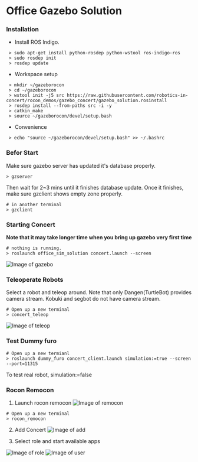 # Office Gazebo Solution

### Installation

* Install ROS Indigo.

```
 > sudo apt-get install python-rosdep python-wstool ros-indigo-ros
 > sudo rosdep init
 > rosdep update
```

* Workspace setup

```
 > mkdir ~/gazeborocon
 > cd ~/gazeborocon
 > wstool init -j5 src https://raw.githubusercontent.com/robotics-in-concert/rocon_demos/gazebo_concert/gazebo_solution.rosinstall
 > rosdep install --from-paths src -i -y
 > catkin_make
 > source ~/gazeborocon/devel/setup.bash
```

* Convenience

```
 > echo "source ~/gazeborocon/devel/setup.bash" >> ~/.bashrc
```

### Befor Start

Make sure gazebo server has updated it's database properly.

```
> gzserver 
```

Then wait for 2~3 mins until it finishes database update. Once it finishes, make sure gzclient shows empty zone properly.

```
# in another terminal
> gzclient 
```

### Starting Concert 

**Note that it may take longer time when you bring up gazebo very first time**

```
# nothing is running. 
> roslaunch office_sim_solution concert.launch --screen
```

![Image of gazebo](https://raw.githubusercontent.com/robotics-in-concert/rocon_demos/gazebo_concert/imgs/gazebo.png)

### Teleoperate Robots

Select a robot and teleop around. Note that only Dangen(TurtleBot) provides camera stream. Kobuki and segbot do not have camera stream.

```
# Open up a new terminal
> concert_teleop
```
![Image of teleop](https://raw.githubusercontent.com/robotics-in-concert/rocon_demos/gazebo_concert/imgs/teleop.png)

### Test Dummy furo

```
# Open up a new termianl 
> roslaunch dummy_furo concert_client.launch simulation:=true --screen --port=11315
```

To test real robot, simulation:=false

### Rocon Remocon

1. Launch rocon remocon 
![Image of remocon](https://raw.githubusercontent.com/robotics-in-concert/rocon_demos/gazebo_concert/imgs/rocon_remocon.png)

```
# Open up a new terminal
> rocon_remocon 
```

2. Add Concert
![Image of add](https://raw.githubusercontent.com/robotics-in-concert/rocon_demos/gazebo_concert/imgs/add_concert.png)

3. Select role and start available apps

![Image of role](https://raw.githubusercontent.com/robotics-in-concert/rocon_demos/gazebo_concert/imgs/role.png)
![Image of user](https://raw.githubusercontent.com/robotics-in-concert/rocon_demos/gazebo_concert/imgs/user.png)
